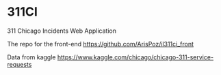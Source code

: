 # 311CI
311 Chicago Incidents Web Application

The repo for the front-end
https://github.com/ArisPoz/il311ci_front

Data from kaggle
https://www.kaggle.com/chicago/chicago-311-service-requests
